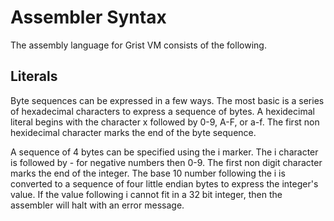 # Assembler Syntax

The assembly language for Grist VM consists of the following.

## Literals

Byte sequences can be expressed in a few ways. The most basic is a series of hexadecimal characters to express a sequence of bytes. A hexidecimal literal begins with the character x followed by 0-9, A-F, or a-f. The first non hexidecimal character marks the end of the byte sequence.

A sequence of 4 bytes can be specified using the i marker. The i character is followed by - for negative numbers then 0-9. The first non digit character marks the end of the integer. The base 10 number following the i is converted to a sequence of four little endian bytes to express the integer's value. If the value following i cannot fit in a 32 bit integer, then the assembler will halt with an error message. 
